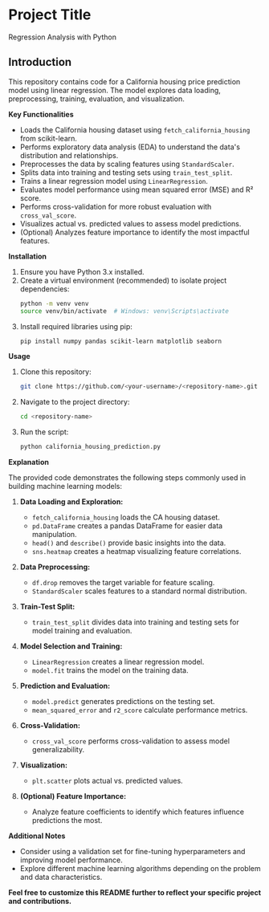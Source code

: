 # Project Title 

Regression Analysis with Python


## Introduction

This repository contains code for a California housing price prediction model using linear regression. The model explores data loading, preprocessing, training, evaluation, and visualization.

**Key Functionalities**

- Loads the California housing dataset using `fetch_california_housing` from scikit-learn.
- Performs exploratory data analysis (EDA) to understand the data's distribution and relationships.
- Preprocesses the data by scaling features using `StandardScaler`.
- Splits data into training and testing sets using `train_test_split`.
- Trains a linear regression model using `LinearRegression`.
- Evaluates model performance using mean squared error (MSE) and R² score.
- Performs cross-validation for more robust evaluation with `cross_val_score`.
- Visualizes actual vs. predicted values to assess model predictions.
- (Optional) Analyzes feature importance to identify the most impactful features.

**Installation**

1. Ensure you have Python 3.x installed.
2. Create a virtual environment (recommended) to isolate project dependencies:
   ```bash
   python -m venv venv
   source venv/bin/activate  # Windows: venv\Scripts\activate
   ```
3. Install required libraries using pip:
   ```bash
   pip install numpy pandas scikit-learn matplotlib seaborn
   ```

**Usage**

1. Clone this repository:
   ```bash
   git clone https://github.com/<your-username>/<repository-name>.git
   ```
2. Navigate to the project directory:
   ```bash
   cd <repository-name>
   ```
3. Run the script:
   ```bash
   python california_housing_prediction.py
   ```

**Explanation**

The provided code demonstrates the following steps commonly used in building machine learning models:

1. **Data Loading and Exploration:**
   - `fetch_california_housing` loads the CA housing dataset.
   - `pd.DataFrame` creates a pandas DataFrame for easier data manipulation.
   - `head()` and `describe()` provide basic insights into the data.
   - `sns.heatmap` creates a heatmap visualizing feature correlations.

2. **Data Preprocessing:**
   - `df.drop` removes the target variable for feature scaling.
   - `StandardScaler` scales features to a standard normal distribution.

3. **Train-Test Split:**
   - `train_test_split` divides data into training and testing sets for model training and evaluation.

4. **Model Selection and Training:**
   - `LinearRegression` creates a linear regression model.
   - `model.fit` trains the model on the training data.

5. **Prediction and Evaluation:**
   - `model.predict` generates predictions on the testing set.
   - `mean_squared_error` and `r2_score` calculate performance metrics.

6. **Cross-Validation:**
   - `cross_val_score` performs cross-validation to assess model generalizability.

7. **Visualization:**
   - `plt.scatter` plots actual vs. predicted values.

8. **(Optional) Feature Importance:**
   - Analyze feature coefficients to identify which features influence predictions the most.

**Additional Notes**

- Consider using a validation set for fine-tuning hyperparameters and improving model performance.
- Explore different machine learning algorithms depending on the problem and data characteristics.

**Feel free to customize this README further to reflect your specific project and contributions.**

